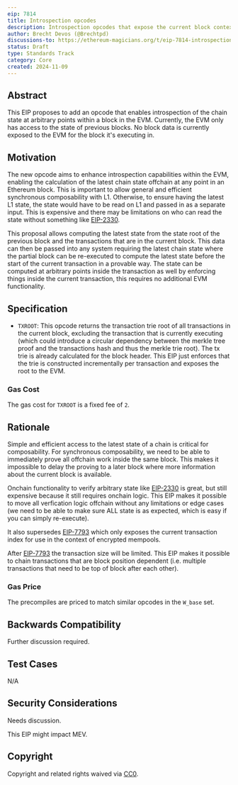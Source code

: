 ```yaml
---
eip: 7814
title: Introspection opcodes
description: Introspection opcodes that expose the current block context to the EVM
author: Brecht Devos (@Brechtpd)
discussions-to: https://ethereum-magicians.org/t/eip-7814-introspection-precompiles/21872
status: Draft
type: Standards Track
category: Core
created: 2024-11-09
---
```


## Abstract

This EIP proposes to add an opcode that enables introspection of the chain state at arbitrary points within a block in the EVM. Currently, the EVM only has access to the state of previous blocks. No block data is currently exposed to the EVM for the block it's executing in.

## Motivation

The new opcode aims to enhance introspection capabilities within the EVM, enabling the calculation of the latest chain state offchain at any point in an Ethereum block. This is important to allow general and efficient synchronous composability with L1. Otherwise, to ensure having the latest L1 state, the state would have to be read on L1 and passed in as a separate input. This is expensive and there may be limitations on who can read the state without something like [EIP-2330](./eip-2330).

This proposal allows computing the latest state from the state root of the previous block and the transactions that are in the current block. This data can then be passed into any system requiring the latest chain state where the partial block can be re-executed to compute the latest state before the start of the current transaction in a provable way. The state can be computed at arbitrary points inside the transaction as well by enforcing things inside the current transaction, this requires no additional EVM functionality.

## Specification

- `TXROOT`: This opcode returns the transaction trie root of all transactions in the current block, excluding the transaction that is currently executing (which could introduce a circular dependency between the merkle tree proof and the transactions hash and thus the merkle trie root). The tx trie is already calculated for the block header. This EIP just enforces that the trie is constructed incrementally per transaction and exposes the root to the EVM.

### Gas Cost

The gas cost for `TXROOT` is a fixed fee of `2`.

## Rationale

Simple and efficient access to the latest state of a chain is critical for composability. For synchronous composability, we need to be able to immediately prove all offchain work inside the same block. This makes it impossible to delay the proving to a later block where more information about the current block is available.

Onchain functionality to verify arbitrary state like [EIP-2330](./eip-2330) is great, but still expensive because it still requires onchain logic. This EIP makes it possible to move all verfication logic offchain without any limitations or edge cases (we need to be able to make sure ALL state is as expected, which is easy if you can simply re-execute).

It also supersedes [EIP-7793](./eip-7793.md) which only exposes the current transaction index for use in the context of encrypted mempools.

After [EIP-7793](./eip-7825.md) the transaction size will be limited. This EIP makes it possible to chain transactions that are block position dependent (i.e. multiple transactions that need to be top of block after each other).

### Gas Price

The precompiles are priced to match similar opcodes in the `W_base` set.

## Backwards Compatibility

Further discussion required.

## Test Cases

N/A

## Security Considerations

Needs discussion. <!-- TODO -->

This EIP might impact MEV.

## Copyright

Copyright and related rights waived via [CC0](../LICENSE.md).
